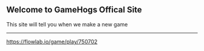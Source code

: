 ## Welcome to GameHogs Offical Site

This site will tell you when we make a new game
________________________________________________________________________________________________________________________________________________________________________________________
https://flowlab.io/game/play/750702
